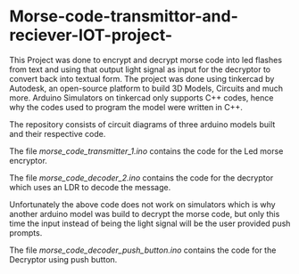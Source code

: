 # Morse-code-transmittor-and-reciever-IOT-project-

This Project was done to encrypt and decrypt morse code into led flashes from text and using that output light signal as input for the decryptor to convert back into textual form.
The project was done using tinkercad by Autodesk, an open-source platform to build 3D Models, Circuits and much more. 
Arduino Simulators on tinkercad only supports C++ codes, hence why the codes used to program the model were written in C++.

The repository consists of circuit diagrams of three arduino models built and their respective code.

The file *morse_code_transmitter_1.ino* contains the code for the Led morse encryptor. 

The file *morse_code_decoder_2.ino* contains the code for the decryptor which uses an LDR to decode the message. 

Unfortunately the above code does not work on simulators which is why another arduino model was build to decrypt the morse code, but only this time the input instead of being the light signal will be the user provided push prompts.

The file *morse_code_decoder_push_button.ino* contains the code for the Decryptor using push button.
